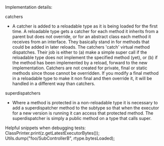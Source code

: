 
Implementation details:

catchers
- A catcher is added to a reloadable type as it is being loaded for the first time. A reloadable type gets
a catcher for each method it inherits from a parent but does not override, or for an abstract class each
method it receives from an interface.  They basically stand in for methods that could be added in later
reloads. The catchers 'catch' virtual method dispatches. Their job is either to (a) make a simple super
call if the reloadable type does not implement the specified method (yet), or (b) if the method
has been implemented by a reload, forward to the new implementation.  Catchers are not created for
private, final or static methods since those cannot be overridden.  If you modify a final method in a reloadable
type to make it non final and then override it, it will be handled in a different way than catchers.

superdispatchers
- Where a method is protected in a non-reloadable type it is necessary to add a superdispatcher method to the
subtype so that when the executor for a new version is running it can access that protected method. The 
superdispatcher is simply a public method on a type that calls super.



Helpful snippets when debugging tests:
	ClassPrinter.print(z.getLatestExecutorBytes());
	Utils.dump("foo/SubControllerB", rtype.bytesLoaded);
		


		
		